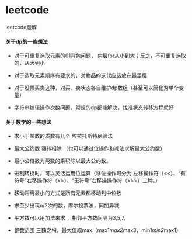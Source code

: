 # leetcode
leetcode题解

#### 关于dp的一些想法

* 对于可重复选取元素的01背包问题， 内层for从小到大；反之，不可重复选取的，从大到小

* 对于选取元素顺序有要求的，对物品的迭代应该放在最里层

* 对于股票买卖这种，对买、卖状态各自维护dp数组（甚至可以简化为单个变量）

* 字符串编辑操作次数问题，常规的dp都能解决，找准状态转移方程就好

#### 关于数学的一些想法

* 求小于某数的质数有几个 埃拉托斯特尼筛法

* 最大公约数 辗转相除 （也可以通过位操作和减法求解最大公约数）

* 最小公倍数为两数的乘积除以最大公约数。

* 进制转换时，可以灵活运用位运算（移位操作可分为 左移操作符（<<）、“有符号”右移操作符（>>）、“无符号”右移操操作符（>>>）三种。）

* 移动距离最小的方式是所有元素都移动到中位数

* 求至少出现n/2次的数，摩尔投票法，同加异减

* 平方数可以用加法来求 ，相邻平方数间隔为3,5,7,

* 整数范围 三数之积，最大值取max（max1*max2*max3，min1*min2*max1）
